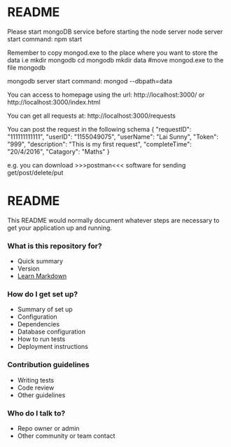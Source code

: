 # README #

Please start mongoDB service before starting the node server
node server start command: npm start

Remember to copy mongod.exe to the place where you want to store the data
i.e
mkdir mongodb 
cd mongodb
mkdir data
#move mongod.exe to the file mongodb


mongodb server start command: mongod --dbpath=data


You can access to homepage using the url:
http://localhost:3000/ or http://localhost:3000/index.html


You can get all requests at:
http://localhost:3000/requests


You can post the request in the following schema
{
    "requestID": "111111111111",
    "userID": "1155049075",
    "userName": "Lai Sunny",
    "Token": "999",
    "description": "This is my first request",
    "completeTime": "20/4/2016",
    "Catagory": "Maths"
}


e.g. you can download >>>postman<<< software for sending get/post/delete/put 





# README #

This README would normally document whatever steps are necessary to get your application up and running.

### What is this repository for? ###

* Quick summary
* Version
* [Learn Markdown](https://bitbucket.org/tutorials/markdowndemo)

### How do I get set up? ###

* Summary of set up
* Configuration
* Dependencies
* Database configuration
* How to run tests
* Deployment instructions

### Contribution guidelines ###

* Writing tests
* Code review
* Other guidelines

### Who do I talk to? ###

* Repo owner or admin
* Other community or team contact